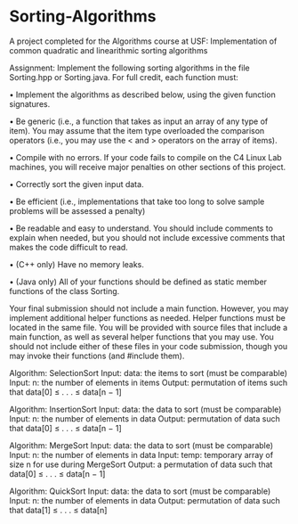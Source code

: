 # Sorting-Algorithms
A project completed for the Algorithms course at USF: Implementation of common quadratic and linearithmic sorting algorithms

Assignment:
Implement the following sorting algorithms in the file Sorting.hpp or Sorting.java.
For full credit, each function must:

• Implement the algorithms as described below, using the given
function signatures.

• Be generic (i.e., a function that takes as input an array of any type of
item). You may assume that the item type overloaded the comparison
operators (i.e., you may use the < and > operators on the array of
items).

• Compile with no errors. If your code fails to compile on the C4 Linux
Lab machines, you will receive major penalties on other sections of this
project.

• Correctly sort the given input data.

• Be efficient (i.e., implementations that take too long to solve sample
problems will be assessed a penalty)

• Be readable and easy to understand. You should include comments to
explain when needed, but you should not include excessive comments
that makes the code difficult to read.

• (C++ only) Have no memory leaks.

• (Java only) All of your functions should be defined as static member
functions of the class Sorting.

Your final submission should not include a main function. However, you
may implement additional helper functions as needed. Helper functions must
be located in the same file.
You will be provided with source files that include a main function, as
well as several helper functions that you may use. You should not include
either of these files in your code submission, though you may invoke their
functions (and #include them).

Algorithm: SelectionSort
Input: data: the items to sort (must be comparable)
Input: n: the number of elements in items
Output: permutation of items such that data[0] ≤ . . . ≤ data[n − 1]

Algorithm: InsertionSort
Input: data: the data to sort (must be comparable)
Input: n: the number of elements in data
Output: permutation of data such that data[0] ≤ . . . ≤ data[n − 1]

Algorithm: MergeSort
Input: data: the data to sort (must be comparable)
Input: n: the number of elements in data
Input: temp: temporary array of size n for use during MergeSort
Output: a permutation of data such that data[0] ≤ . . . ≤ data[n − 1]

Algorithm: QuickSort
Input: data: the data to sort (must be comparable)
Input: n: the number of elements in data
Output: permutation of data such that data[1] ≤ . . . ≤ data[n]



